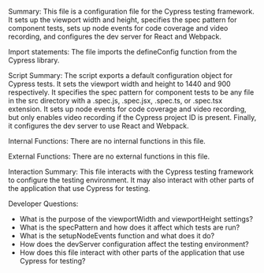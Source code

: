 Summary:
This file is a configuration file for the Cypress testing framework. It sets up the viewport width and height, specifies the spec pattern for component tests, sets up node events for code coverage and video recording, and configures the dev server for React and Webpack.

Import statements:
The file imports the defineConfig function from the Cypress library.

Script Summary:
The script exports a default configuration object for Cypress tests. It sets the viewport width and height to 1440 and 900 respectively. It specifies the spec pattern for component tests to be any file in the src directory with a .spec.js, .spec.jsx, .spec.ts, or .spec.tsx extension. It sets up node events for code coverage and video recording, but only enables video recording if the Cypress project ID is present. Finally, it configures the dev server to use React and Webpack.

Internal Functions:
There are no internal functions in this file.

External Functions:
There are no external functions in this file.

Interaction Summary:
This file interacts with the Cypress testing framework to configure the testing environment. It may also interact with other parts of the application that use Cypress for testing.

Developer Questions:
- What is the purpose of the viewportWidth and viewportHeight settings?
- What is the specPattern and how does it affect which tests are run?
- What is the setupNodeEvents function and what does it do?
- How does the devServer configuration affect the testing environment?
- How does this file interact with other parts of the application that use Cypress for testing?
